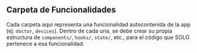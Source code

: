 ## Carpeta de Funcionalidades

Cada carpeta aquí representa una funcionalidad autocontenida de la app (ej: `doctor`, `devices`).
Dentro de cada una, se debe crear su propia estructura de `components/`, `hooks/`, `state/`, etc., para el código que SOLO pertenece a esa funcionalidad.